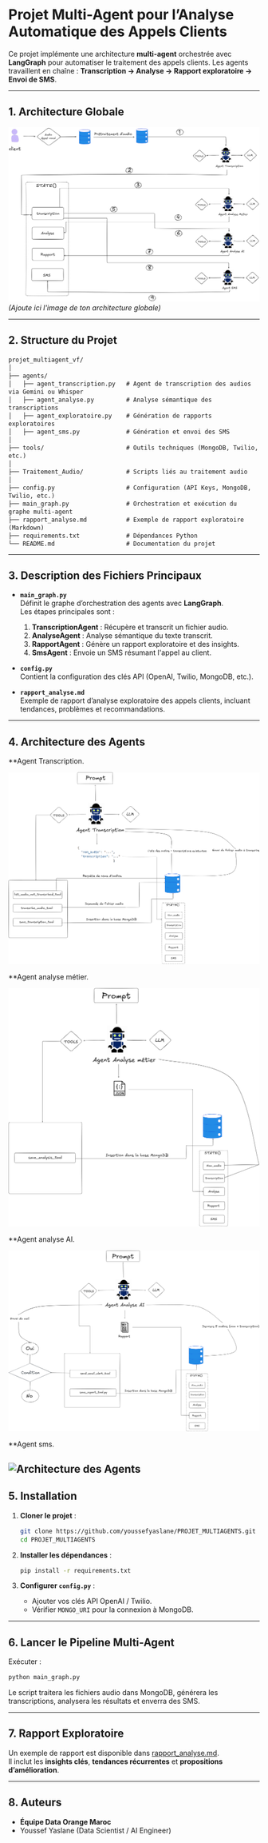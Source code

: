 # Projet Multi-Agent pour l’Analyse Automatique des Appels Clients

Ce projet implémente une architecture **multi-agent** orchestrée avec **LangGraph** pour automatiser le traitement des appels clients.
Les agents travaillent en chaîne : **Transcription → Analyse → Rapport exploratoire → Envoi de SMS**.

---

## **1. Architecture Globale**

![Architecture Globale](images/architecture_globale.png)  
*(Ajoute ici l'image de ton architecture globale)*

---

## **2. Structure du Projet**

```
projet_multiagent_vf/
│
├── agents/
│   ├── agent_transcription.py   # Agent de transcription des audios via Gemini ou Whisper
│   ├── agent_analyse.py         # Analyse sémantique des transcriptions
│   ├── agent_exploratoire.py    # Génération de rapports exploratoires
│   ├── agent_sms.py             # Génération et envoi des SMS
│
├── tools/                       # Outils techniques (MongoDB, Twilio, etc.)
│
├── Traitement_Audio/            # Scripts liés au traitement audio
│
├── config.py                    # Configuration (API Keys, MongoDB, Twilio, etc.)
├── main_graph.py                # Orchestration et exécution du graphe multi-agent
├── rapport_analyse.md           # Exemple de rapport exploratoire (Markdown)
├── requirements.txt             # Dépendances Python
└── README.md                    # Documentation du projet
```

---

## **3. Description des Fichiers Principaux**

- **`main_graph.py`**  
  Définit le graphe d’orchestration des agents avec **LangGraph**.  
  Les étapes principales sont :  
  1. **TranscriptionAgent** : Récupère et transcrit un fichier audio.  
  2. **AnalyseAgent** : Analyse sémantique du texte transcrit.  
  3. **RapportAgent** : Génère un rapport exploratoire et des insights.  
  4. **SmsAgent** : Envoie un SMS résumant l'appel au client.  

- **`config.py`**  
  Contient la configuration des clés API (OpenAI, Twilio, MongoDB, etc.).

- **`rapport_analyse.md`**  
  Exemple de rapport d’analyse exploratoire des appels clients, incluant tendances, problèmes et recommandations.

---

## **4. Architecture des Agents**

**Agent Transcription.  

![Architecture des Agents](images/architecture_agents.png)  

**Agent analyse métier.  

![Architecture des Agents](images/agent_analyse.png)  



**Agent analyse AI.  

![Architecture des Agents](images/agent_analyse_ai.png)  

**Agent sms.  

![Architecture des Agents](images/agentsms.png)  
---

## **5. Installation**

1. **Cloner le projet** :
   ```bash
   git clone https://github.com/youssefyaslane/PROJET_MULTIAGENTS.git
   cd PROJET_MULTIAGENTS
   ```

2. **Installer les dépendances** :
   ```bash
   pip install -r requirements.txt
   ```

3. **Configurer `config.py`** :
   - Ajouter vos clés API OpenAI / Twilio.
   - Vérifier `MONGO_URI` pour la connexion à MongoDB.

---

## **6. Lancer le Pipeline Multi-Agent**

Exécuter :
```bash
python main_graph.py
```

Le script traitera les fichiers audio dans MongoDB, générera les transcriptions, analysera les résultats et enverra des SMS.

---

## **7. Rapport Exploratoire**

Un exemple de rapport est disponible dans [rapport_analyse.md](rapport_analyse.md).  
Il inclut les **insights clés**, **tendances récurrentes** et **propositions d’amélioration**.

---

## **8. Auteurs**
- **Équipe Data Orange Maroc**
- Youssef Yaslane (Data Scientist / AI Engineer)

